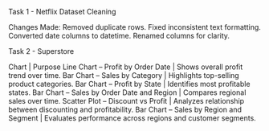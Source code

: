Task 1 - Netflix Dataset Cleaning

Changes Made:
Removed duplicate rows.
Fixed inconsistent text formatting.
Converted date columns to datetime.
Renamed columns for clarity.

Task 2 - Superstore

Chart | Purpose
Line Chart – Profit by Order Date | Shows overall profit trend over time.
Bar Chart – Sales by Category | Highlights top-selling product categories.
Bar Chart – Profit by State | Identifies most profitable states.
Bar Chart – Sales by Order Date and Region | Compares regional sales over time.
Scatter Plot – Discount vs Profit | Analyzes relationship between discounting and profitability.
Bar Chart – Sales by Region and Segment | Evaluates performance across regions and customer segments.
